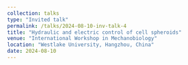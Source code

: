 ```yaml
---
collection: talks
type: "Invited talk"
permalink: /talks/2024-08-10-inv-talk-4
title: "Hydraulic and electric control of cell spheroids"
venue: "International Workshop in Mechanobiology"
location: "Westlake University, Hangzhou, China"
date: 2024-08-10
---
```

